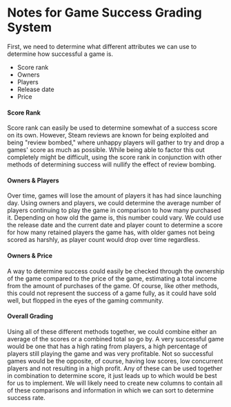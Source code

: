 # Notes for Game Success Grading System

First, we need to determine what different attributes we can use to determine how successful a game is.
- Score rank
- Owners 
- Players
- Release date
- Price

#### Score Rank

Score rank can easily be used to determine somewhat of a success score on its own. However, Steam reviews are known for being exploited and being "review bombed," where unhappy players will gather to try and drop a games' score as much as possible. While being able to factor this out completely might be difficult, using the score rank in conjunction with other methods of determining success will nullify the effect of review bombing.

#### Owners & Players

Over time, games will lose the amount of players it has had since launching day. Using owners and players, we could determine the average number of players continuing to play the game in comparison to how many purchased it. Depending on how old the game is, this number could vary. We could use the release date and the current date and player count to determine a score for how many retained players the game has, with older games not being scored as harshly, as player count would drop over time regardless.

#### Owners & Price

A way to determine success could easily be checked through the ownership of the game compared to the price of the game, estimating a total income from the amount of purchases of the game. Of course, like other methods, this could not represent the success of a game fully, as it could have sold well, but flopped in the eyes of the gaming community. 

#### Overall Grading

Using all of these different methods together, we could combine either an average of the scores or a combined total so go by. A very successful game would be one that has a high rating from players, a high percentage of players still playing the game and was very profitable. Not so successful games would be the opposite, of course, having low scores, low concurrent players and not resulting in a high profit. Any of these can be used together in combination to determine score, it just leads up to which would be best for us to implement. We will likely need to create new columns to contain all of these comparisons and information in which we can sort to determine success rate. 
